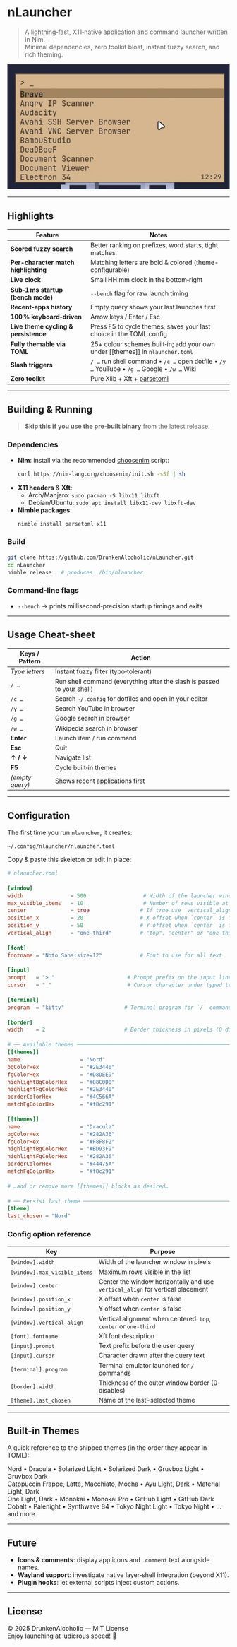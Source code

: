 # nLauncher

> A lightning‑fast, X11‑native application and command launcher written in Nim.  
> Minimal dependencies, zero toolkit bloat, instant fuzzy search, and rich theming.

![nLauncher screenshot](Screenshot.gif)

---

## Highlights

| Feature                            | Notes                                                                                          |
| ---------------------------------- | ---------------------------------------------------------------------------------------------- |
| **Scored fuzzy search**     | Better ranking on prefixes, word starts, tight matches.
| **Per-character match highlighting**  | Matching letters are bold & colored (theme-configurable)                                                                          |
| **Live clock**                     | Small HH:mm clock in the bottom‑right                                                         |
| **Sub‑1 ms startup (bench mode)**  | `--bench` flag for raw launch timing                                                          |
| **Recent‑apps history**            | Empty query shows your last launches first                                                    |
| **100 % keyboard‑driven**          | Arrow keys / Enter / Esc                                                                      |
| **Live theme cycling & persistence** | Press F5 to cycle themes; saves your last choice in the TOML config                           |
| **Fully themable via TOML**        | 25+ colour schemes built‑in; add your own under [[themes]] in `nlauncher.toml`                 |
| **Slash triggers**                 | `/ …` run shell command • `/c …` open dotfile • `/y …` YouTube • `/g …` Google • `/w …` Wiki     |
| **Zero toolkit**                   | Pure Xlib + Xft + [parsetoml](https://github.com/pragmagic/parsetoml)                          |

---

## Building & Running

> **Skip this if you use the pre‑built binary** from the latest release.

### Dependencies

- **Nim**: install via the recommended [choosenim](https://nim-lang.org/choosenim) script:  
  ```bash
  curl https://nim-lang.org/choosenim/init.sh -sSf | sh
  ```
- **X11 headers** & **Xft**:  
  - Arch/Manjaro: `sudo pacman -S libx11 libxft`  
  - Debian/Ubuntu: `sudo apt install libx11-dev libxft-dev`
- **Nimble packages**:  
  ```bash
  nimble install parsetoml x11
  ```

### Build

```bash
git clone https://github.com/DrunkenAlcoholic/nLauncher.git
cd nLauncher
nimble release   # produces ./bin/nlauncher
```

### Command‑line flags

- `--bench` → prints millisecond‑precision startup timings and exits  

---

## Usage Cheat‑sheet

| Keys / Pattern      | Action                                                                   |
| ------------------- | ------------------------------------------------------------------------ |
| _Type letters_      | Instant fuzzy filter (typo‑tolerant)                                     |
| `/ …`               | Run shell command (everything after the slash is passed to your shell)  |
| `/c …`              | Search `~/.config` for dotfiles and open in your editor                  |
| `/y …`              | Search YouTube in browser                                                |
| `/g …`              | Google search in browser                                                 |
| `/w …`              | Wikipedia search in browser                                              |
| **Enter**           | Launch item / run command                                                |
| **Esc**             | Quit                                                                     |
| **↑ / ↓**           | Navigate list                                                            |
| **F5**              | Cycle built‑in themes                                                    |
| _(empty query)_     | Shows recent applications first                                          |

---

## Configuration

The first time you run `nlauncher`, it creates:

```
~/.config/nlauncher/nlauncher.toml
```

Copy & paste this skeleton or edit in place:

```toml
# nlauncher.toml

[window]
width               = 500                  # Width of the launcher window
max_visible_items   = 10                   # Number of rows visible at once
center              = true                # If true use `vertical_align`; false uses `position_x`/`position_y`
position_x          = 20                  # X offset when `center` is false
position_y          = 50                  # Y offset when `center` is false
vertical_align      = "one-third"         # "top", "center" or "one-third" when centered

[font]
fontname = "Noto Sans:size=12"            # Font to use for all text

[input]
prompt   = "> "                       # Prompt prefix on the input line
cursor   = "_"                        # Cursor character under typed text

[terminal]
program  = "kitty"                   # Terminal program for `/` commands

[border]
width    = 2                         # Border thickness in pixels (0 disables)

# ── Available themes ───────────────────────────────────────────────────────
[[themes]]
name                   = "Nord"
bgColorHex             = "#2E3440"
fgColorHex             = "#D8DEE9"
highlightBgColorHex    = "#88C0D0"
highlightFgColorHex    = "#2E3440"
borderColorHex         = "#4C566A"
matchFgColorHex        = "#f8c291"

[[themes]]
name                   = "Dracula"
bgColorHex             = "#282A36"
fgColorHex             = "#F8F8F2"
highlightBgColorHex    = "#BD93F9"
highlightFgColorHex    = "#282A36"
borderColorHex         = "#44475A"
matchFgColorHex        = "#f8c291"

# …add or remove more [[themes]] blocks as desired…

# ── Persist last theme ─────────────────────────────────────────────────────
[theme]
last_chosen = "Nord"
```

### Config option reference

| Key                               | Purpose |
|-----------------------------------|---------|
| `[window].width`                  | Width of the launcher window in pixels |
| `[window].max_visible_items`      | Maximum rows visible in the list |
| `[window].center`                 | Center the window horizontally and use `vertical_align` for vertical placement |
| `[window].position_x`             | X offset when `center` is false |
| `[window].position_y`             | Y offset when `center` is false |
| `[window].vertical_align`         | Vertical alignment when centered: `top`, `center` or `one-third` |
| `[font].fontname`                 | Xft font description |
| `[input].prompt`                  | Text prefix before the user query |
| `[input].cursor`                  | Character drawn after the query text |
| `[terminal].program`              | Terminal emulator launched for `/` commands |
| `[border].width`                  | Thickness of the outer window border (0 disables) |
| `[theme].last_chosen`             | Name of the last-selected theme |

---

## Built‑in Themes

A quick reference to the shipped themes (in the order they appear in TOML):

Nord • Dracula • Solarized Light • Solarized Dark • Gruvbox Light • Gruvbox Dark  
Catppuccin Frappe, Latte, Macchiato, Mocha • Ayu Light, Dark • Material Light, Dark  
One Light, Dark • Monokai • Monokai Pro • GitHub Light • GitHub Dark  
Cobalt • Palenight • Synthwave 84 • Tokyo Night Light • Tokyo Night • …and more

---

## Future

- **Icons & comments**: display app icons and `.comment` text alongside names.  
- **Wayland support**: investigate native layer‑shell integration (beyond X11).  
- **Plugin hooks**: let external scripts inject custom actions.  

---

## License

© 2025 DrunkenAlcoholic — MIT License  
Enjoy launching at ludicrous speed! 🚀

